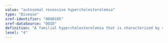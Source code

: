 ```yaml
---
value: "autosomal recessive hypercholesterolemia"
type: "Disease"
xref-identifier: "0090105"
xref-dataSource: "DOID"
definition: "A familial hypercholesterolemia that is characterized by very high levels of low-density lipoprotein (LDL) cholesterol (usually above 400 mg/dl) and increased risk of premature atherosclerotic cardiovascular disease, and has_material_basis_in autosomal recessive homozygous mutation in the low density lipoprotein receptor adaptor protein 1 gene (LDLRAP1) on chromosome 1p36."
level: "4"
---
```

